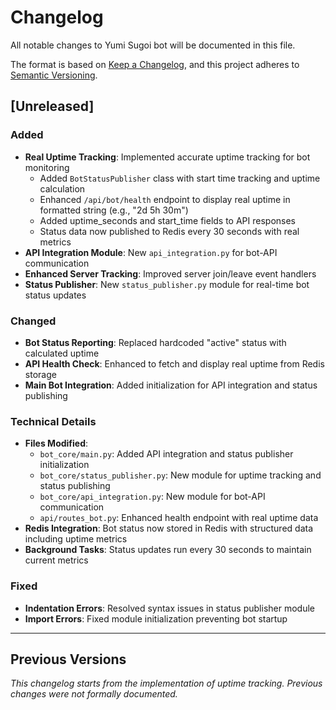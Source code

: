 # Changelog

All notable changes to Yumi Sugoi bot will be documented in this file.

The format is based on [Keep a Changelog](https://keepachangelog.com/en/1.0.0/),
and this project adheres to [Semantic Versioning](https://semver.org/spec/v2.0.0.html).

## [Unreleased]

### Added
- **Real Uptime Tracking**: Implemented accurate uptime tracking for bot monitoring
  - Added `BotStatusPublisher` class with start time tracking and uptime calculation
  - Enhanced `/api/bot/health` endpoint to display real uptime in formatted string (e.g., "2d 5h 30m")
  - Added uptime_seconds and start_time fields to API responses
  - Status data now published to Redis every 30 seconds with real metrics
- **API Integration Module**: New `api_integration.py` for bot-API communication
- **Enhanced Server Tracking**: Improved server join/leave event handlers
- **Status Publisher**: New `status_publisher.py` module for real-time bot status updates

### Changed
- **Bot Status Reporting**: Replaced hardcoded "active" status with calculated uptime
- **API Health Check**: Enhanced to fetch and display real uptime from Redis storage
- **Main Bot Integration**: Added initialization for API integration and status publishing

### Technical Details
- **Files Modified**:
  - `bot_core/main.py`: Added API integration and status publisher initialization
  - `bot_core/status_publisher.py`: New module for uptime tracking and status publishing
  - `bot_core/api_integration.py`: New module for bot-API communication
  - `api/routes_bot.py`: Enhanced health endpoint with real uptime data
- **Redis Integration**: Bot status now stored in Redis with structured data including uptime metrics
- **Background Tasks**: Status updates run every 30 seconds to maintain current metrics

### Fixed
- **Indentation Errors**: Resolved syntax issues in status publisher module
- **Import Errors**: Fixed module initialization preventing bot startup

---

## Previous Versions

*This changelog starts from the implementation of uptime tracking. Previous changes were not formally documented.*